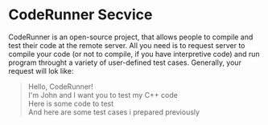 # CodeRunner Secvice

CodeRunner is an open-source project, that allows people to compile and test their code at the remote server.
All you need is to request server to compile your code (or not to compile, if you have interpretive code) and run program throught a variety of user-defined test cases. Generally, your request will lok like:
> Hello, CodeRunner!<br>
>I'm John and I want you to test my C++ code<br>
>Here is some code to test<br>
>And here are some test cases i prepared previously
